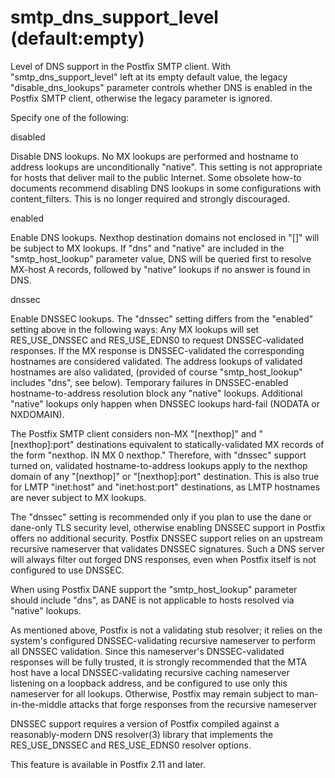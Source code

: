 # smtp_dns_support_level (default:empty) 

 Level of DNS support in the Postfix SMTP client.  With
"smtp_dns_support_level" left at its empty default value, the legacy
"disable_dns_lookups" parameter controls whether DNS is enabled in
the Postfix SMTP client, otherwise the legacy parameter is ignored.


 Specify one of the following: 



disabled

Disable DNS lookups.  No MX lookups are performed and hostname
to address lookups are unconditionally "native".  This setting is
not appropriate for hosts that deliver mail to the public Internet.
Some obsolete how-to documents recommend disabling DNS lookups in
some configurations with content_filters.  This is no longer required
and strongly discouraged.  

enabled

Enable DNS lookups.  Nexthop destination domains not enclosed
in "[]" will be subject to MX lookups.  If "dns" and "native" are
included in the "smtp_host_lookup" parameter value, DNS will be
queried first to resolve MX-host A records, followed by "native"
lookups if no answer is found in DNS.  

dnssec

Enable DNSSEC
lookups.  The "dnssec" setting differs from the "enabled" setting
above in the following ways:  Any MX lookups will set
RES_USE_DNSSEC and RES_USE_EDNS0 to request DNSSEC-validated
responses. If the MX response is DNSSEC-validated the corresponding
hostnames are considered validated.   The address lookups of
validated hostnames are also validated, (provided of course
"smtp_host_lookup" includes "dns", see below).  Temporary
failures in DNSSEC-enabled hostname-to-address resolution block any
"native" lookups.  Additional "native" lookups only happen when
DNSSEC lookups hard-fail (NODATA or NXDOMAIN).   



 The Postfix SMTP client considers non-MX "[nexthop]" and
"[nexthop]:port" destinations equivalent to statically-validated
MX records of the form "nexthop.  IN MX 0 nexthop."  Therefore,
with "dnssec" support turned on, validated hostname-to-address
lookups apply to the nexthop domain of any "[nexthop]" or
"[nexthop]:port" destination.  This is also true for LMTP "inet:host"
and "inet:host:port" destinations, as LMTP hostnames are never
subject to MX lookups.  

The "dnssec" setting is recommended only if you plan to use the
dane or dane-only TLS security
level, otherwise enabling DNSSEC support in Postfix offers no
additional security.  Postfix DNSSEC support relies on an upstream
recursive nameserver that validates DNSSEC signatures.  Such a DNS
server will always filter out forged DNS responses, even when Postfix
itself is not configured to use DNSSEC. 

 When using Postfix DANE support the "smtp_host_lookup" parameter
should include "dns", as DANE is not applicable
to hosts resolved via "native" lookups.  

 As mentioned above, Postfix is not a validating stub
resolver; it relies on the system's configured DNSSEC-validating
recursive
nameserver to perform all DNSSEC validation.  Since this
nameserver's DNSSEC-validated responses will be fully trusted, it
is strongly recommended that the MTA host have a local DNSSEC-validating
recursive caching nameserver listening on a loopback address, and
be configured to use only this nameserver for all lookups.  Otherwise,
Postfix may remain subject to man-in-the-middle attacks that forge
responses from the recursive nameserver

DNSSEC support requires a version of Postfix compiled against a
reasonably-modern DNS resolver(3) library that implements the
RES_USE_DNSSEC and RES_USE_EDNS0 resolver options. 

 This feature is available in Postfix 2.11 and later.  


